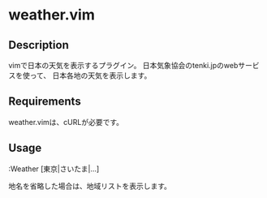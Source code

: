 weather.vim
===========

Description
-----------
vimで日本の天気を表示するプラグイン。
日本気象協会のtenki.jpのwebサービスを使って、
日本各地の天気を表示します。

Requirements
------------
weather.vimは、cURLが必要です。

Usage
-----
  :Weather [東京|さいたま|...]

地名を省略した場合は、地域リストを表示します。

